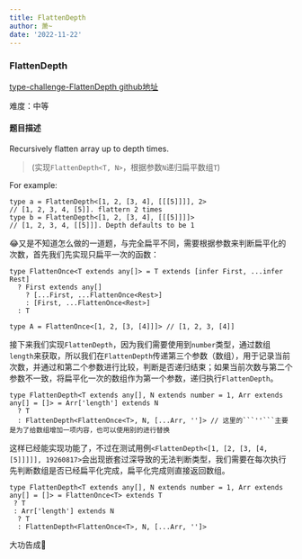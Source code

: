 ```yaml
---
title: FlattenDepth
author: 萧~
date: '2022-11-22'
---
```


### FlattenDepth

[type-challenge-FlattenDepth github地址](https://github.com/type-challenges/type-challenges/blob/main/questions/03243-medium-flattendepth/README.md)

难度：中等

#### 题目描述

Recursively flatten array up to depth times.

>(实现```FlattenDepth<T, N>```，根据参数```N```递归扁平数组```T```)

For example:
```
type a = FlattenDepth<[1, 2, [3, 4], [[[5]]]], 2>
// [1, 2, 3, 4, [5]]. flattern 2 times
type b = FlattenDepth<[1, 2, [3, 4], [[[5]]]]>
// [1, 2, 3, 4, [[5]]]. Depth defaults to be 1
```

😂又是不知道怎么做的一道题，与完全扁平不同，需要根据参数来判断扁平化的次数，首先我们先实现只扁平一次的函数：

```
type FlattenOnce<T extends any[]> = T extends [infer First, ...infer Rest]
  ? First extends any[]
    ? [...First, ...FlattenOnce<Rest>]
    : [First, ...FlattenOnce<Rest>]
  : T

type A = FlattenOnce<[1, 2, [3, [4]]]> // [1, 2, 3, [4]]
```

接下来我们实现```FlattenDepth```，因为我们需要使用到```number```类型，通过数组```length```来获取，所以我们在```FlattenDepth```传递第三个参数（数组），用于记录当前次数，并通过和第二个参数进行比较，判断是否递归结束；如果当前次数与第二个参数不一致，将扁平化一次的数组作为第一个参数，递归执行```FlattenDepth```。

```
type FlattenDepth<T extends any[], N extends number = 1, Arr extends any[] = []> = Arr['length'] extends N
  ? T
  : FlattenDepth<FlattenOnce<T>, N, [...Arr, '']> // 这里的```''```主要是为了给数组增加一项内容，也可以使用别的进行替换
```

这样已经能实现功能了，不过在测试用例```<FlattenDepth<[1, [2, [3, [4, [5]]]]], 19260817>```会出现嵌套过深导致的无法判断类型，我们需要在每次执行先判断数组是否已经扁平化完成，扁平化完成则直接返回数组。

```
type FlattenDepth<T extends any[], N extends number = 1, Arr extends any[] = []> = FlattenOnce<T> extends T
 ? T
 : Arr['length'] extends N
  ? T
  : FlattenDepth<FlattenOnce<T>, N, [...Arr, '']>
```

大功告成🤣
